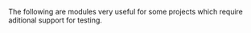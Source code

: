 The following are modules very useful for some projects which require aditional support for testing.
